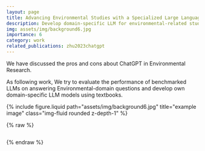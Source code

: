 ```yaml
---
layout: page
title: Advancing Environmental Studies with a Specialized Large Language Model (LLM)
description: Develop domain-specific LLM for environmental-related studies
img: assets/img/background6.jpg
importance: 6
category: work
related_publications: zhu2023chatgpt
---
```

We have discussed the pros and cons about ChatGPT in Environmental Research.

As following work, We try to evaluate the performance of benchmarked LLMs on answering Environmental-domain questions and develop own domain-specific LLM models using textbooks.

<div class="row justify-content-sm-center">
    <div class="col-sm mt-3 mt-md-0">
        {% include figure.liquid path="assets/img/background6.jpg" title="example image" class="img-fluid rounded z-depth-1" %}
    </div>
</div>


{% raw %}

```html

```

{% endraw %}
